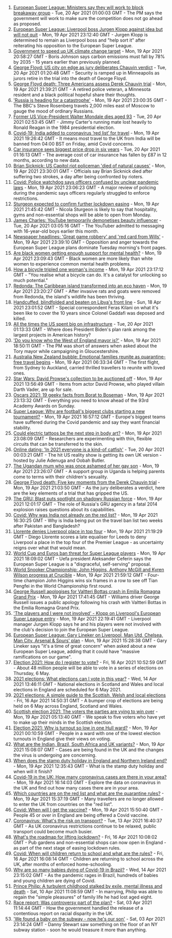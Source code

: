 1. [European Super League: Ministers say they will work to block breakaway group](https://www.bbc.co.uk/news/uk-politics-56807515) - Tue, 20 Apr 2021 01:00:03 GMT - The PM says the government will work to make sure the competition does not go ahead as proposed.
2. [European Super League: Liverpool boss Jurgen Klopp against idea but will not quit](https://www.bbc.co.uk/sport/football/56809771) - Mon, 19 Apr 2021 23:12:40 GMT - Jurgen Klopp is determined to remain as Liverpool boss and "help sort it" after reiterating his opposition to the European Super League.
3. [Government to speed up UK climate change target](https://www.bbc.co.uk/news/uk-politics-56807520) - Mon, 19 Apr 2021 20:58:27 GMT - Boris Johnson says carbon emissions must fall by 78% by 2035 - 15 years earlier than previously planned.
4. [George Floyd: US city on edge as jury deliberates Chauvin verdict](https://www.bbc.co.uk/news/world-us-canada-56806961) - Tue, 20 Apr 2021 01:20:48 GMT - Security is ramped up in Minneapolis as jurors retire in the trial into the death of George Floyd.
5. [George Floyd death: Three Americans assess Derek Chauvin trial](https://www.bbc.co.uk/news/world-us-canada-56810262) - Mon, 19 Apr 2021 21:39:21 GMT - A retired police veteran, a Minnesota resident and a black political hopeful share their thoughts.
6. ['Russia is heading for a catastrophe'](https://www.bbc.co.uk/news/world-europe-56808468) - Mon, 19 Apr 2021 23:00:35 GMT - The BBC's Steve Rosenberg travels 2,000 miles east of Moscow to gauge the mood of ordinary Russians.
7. [Former US Vice-President Walter Mondale dies aged 93](https://www.bbc.co.uk/news/world-us-canada-56810680) - Tue, 20 Apr 2021 02:53:45 GMT - Jimmy Carter's running mate lost heavily to Ronald Reagan in the 1984 presidential election.
8. [Covid-19: India added to coronavirus ‘red list’ for travel](https://www.bbc.co.uk/news/uk-56806103) - Mon, 19 Apr 2021 19:26:42 GMT - It means most travel to the UK from India will be banned from 04:00 BST on Friday, amid Covid concerns.
9. [Car insurance sees biggest price drop in six years](https://www.bbc.co.uk/news/business-56808145) - Tue, 20 Apr 2021 01:16:13 GMT - The average cost of car insurance has fallen by £87 in 12 months, according to new data.
10. [Brian Sicknick: US Capitol riot policeman 'died of natural causes'](https://www.bbc.co.uk/news/world-us-canada-56810371) - Mon, 19 Apr 2021 23:30:01 GMT - Officials say Brian Sicknick died after suffering two strokes, a day after being confronted by rioters.
11. [Covid: Police watchdog says officers confused by unclear pandemic laws](https://www.bbc.co.uk/news/uk-56810031) - Mon, 19 Apr 2021 23:06:23 GMT - A major review of policing during the pandemic says officers regularly struggled to enforce restrictions.
12. [Sturgeon expected to confirm further lockdown easing](https://www.bbc.co.uk/news/uk-scotland-glasgow-west-56807826) - Mon, 19 Apr 2021 21:45:42 GMT - Nicola Sturgeon is likely to say that hospitality, gyms and non-essential shops will be able to open from Monday.
13. [James Charles: YouTube temporarily demonetises beauty influencer](https://www.bbc.co.uk/news/world-us-canada-56811134) - Tue, 20 Apr 2021 03:05:16 GMT - The YouTuber admitted to messaging with 16-year-old boys earlier this month.
14. [Newspaper headlines: 'Great game robbery' and 'red card from Wills'](https://www.bbc.co.uk/news/blogs-the-papers-56810441) - Mon, 19 Apr 2021 23:39:10 GMT - Opposition and anger towards the European Super League plans dominate Tuesday morning's front pages.
15. [Are black women getting enough support for mental health?](https://www.bbc.co.uk/news/uk-56765171) - Mon, 19 Apr 2021 23:09:43 GMT - Black women are more likely than white women to experience common mental health problems.
16. [How a bicycle tripled one woman's income](https://www.bbc.co.uk/news/stories-56806444) - Mon, 19 Apr 2021 23:17:12 GMT - "You realise what a bicycle can do. It's a catalyst for unlocking so much potential."
17. [Redonda: The Caribbean island transformed into an eco haven](https://www.bbc.co.uk/news/world-latin-america-56740670) - Mon, 19 Apr 2021 23:20:27 GMT - After invasive rats and goats were removed from Redonda, the island's wildlife has been thriving.
18. [Handcuffed, blindfolded and beaten on Libya's front line](https://www.bbc.co.uk/news/world-africa-56773817) - Sun, 18 Apr 2021 23:01:52 GMT - Special correspondent Feras Kilani on what it's been like to cover the 10 years since Colonel Gaddafi was deposed and killed.
19. [All the times the US spent big on infrastructure](https://www.bbc.co.uk/news/world-us-canada-56806625) - Tue, 20 Apr 2021 01:13:33 GMT - Where does President Biden's plan rank among the largest projects in American history?
20. ['Do you know who the West of England mayor is?'](https://www.bbc.co.uk/news/uk-56808466) - Mon, 19 Apr 2021 18:50:11 GMT - The PM was short of answers when asked about the Tory mayor while campaigning in Gloucestershire.
21. [Australia New Zealand bubble: Emotional families reunite as quarantine-free travel begins](https://www.bbc.co.uk/news/world-australia-56798393) - Mon, 19 Apr 2021 06:33:34 GMT - The first flight, from Sydney to Auckland, carried thrilled travellers to reunite with loved ones.
22. [Star Wars: David Prowse's collection to be auctioned off](https://www.bbc.co.uk/news/uk-england-bristol-56799244) - Mon, 19 Apr 2021 13:56:49 GMT - Items from actor David Prowse, who played villain Darth Vader, are up for sale.
23. [Oscars 2021: 19 geeky facts from Borat to Boseman](https://www.bbc.co.uk/news/entertainment-arts-55325109) - Mon, 19 Apr 2021 23:13:32 GMT - Everything you need to know ahead of the 93rd Academy Awards on Sunday.
24. [Super League: Why are football's biggest clubs starting a new tournament?](https://www.bbc.co.uk/news/business-56768728) - Mon, 19 Apr 2021 16:57:12 GMT - Europe's biggest teams have suffered during the Covid pandemic and say they want financial stability.
25. [Could electric tattoos be the next step in body art?](https://www.bbc.co.uk/news/business-56561708) - Mon, 19 Apr 2021 23:08:09 GMT - Researchers are experimenting with thin, flexible circuits that can be transferred to the skin.
26. [Online dating: 'In 2021 everyone is a kind-of catfish'](https://www.bbc.co.uk/news/newsbeat-56773964) - Tue, 20 Apr 2021 00:03:21 GMT - The hit US reality show is getting its own UK version - hosted by Julie Adenuga and Oobah Butler.
27. [The Ugandan mum who was once ashamed of her gay son](https://www.bbc.co.uk/news/world-africa-56773018) - Mon, 19 Apr 2021 23:26:07 GMT - A support group in Uganda is helping parents come to terms with their children's sexuality.
28. [George Floyd death: Five key moments from the Derek Chauvin trial](https://www.bbc.co.uk/news/world-us-canada-56802198) - Mon, 19 Apr 2021 21:03:50 GMT - As the jury deliberates a verdict, here are the key elements of a trial that has gripped the US.
29. [The GRU: Blast puts spotlight on shadowy Russian force](https://www.bbc.co.uk/news/world-europe-56798784) - Mon, 19 Apr 2021 12:01:17 GMT - The role of Russia's GRU agency in a fatal 2014 explosion raises questions about its capabilities.
30. [Covid: Why was India not already on the red list?](https://www.bbc.co.uk/news/56801288) - Mon, 19 Apr 2021 16:30:25 GMT - Why is India being put on the travel ban list two weeks after Pakistan and Bangladesh?
31. [Llorente denies Liverpool place in top four](https://www.bbc.co.uk/sport/football/56713525) - Mon, 19 Apr 2021 21:19:29 GMT - Diego Llorente scores a late equaliser for Leeds to deny Liverpool a place in the top four of the Premier League - as uncertainty reigns over what that would mean.
32. [World Cup and Euros ban threat for Super League players](https://www.bbc.co.uk/sport/football/56800351) - Mon, 19 Apr 2021 18:09:02 GMT - Uefa president Aleksander Ceferin says the European Super League is a "disgraceful, self-serving" proposal.
33. [World Snooker Championship: John Higgins, Anthony McGill and Kyren Wilson progress at Crucible](https://www.bbc.co.uk/sport/snooker/56800272) - Mon, 19 Apr 2021 21:59:12 GMT - Four-time champion John Higgins wins six frames in a row to see off Tian Pengfei in the World Championship first round.
34. [George Russell apologises for Valtteri Bottas crash in Emilia Romagna Grand Prix](https://www.bbc.co.uk/sport/formula1/56809267) - Mon, 19 Apr 2021 17:41:45 GMT - Williams driver George Russell issues a public apology following his crash with Valtteri Bottas in the Emilia Romagna Grand Prix.
35. ['The players and I were not involved' - Klopp on Liverpool's European Super League entry](https://www.bbc.co.uk/sport/av/football/56810625) - Mon, 19 Apr 2021 22:19:41 GMT - Liverpool manager Jurgen Klopp says he and his players were not involved with the club's decision to join the European Super League.
36. [European Super League: Gary Lineker on Liverpool, Man Utd, Chelsea, Man City, Arsenal & Spurs' plan](https://www.bbc.co.uk/sport/av/football/56807114) - Mon, 19 Apr 2021 15:28:38 GMT - Gary Lineker says "it's a time of great concern" when asked about a new European Super League, adding that it could have "massive ramifications on our game".
37. [Election 2021: How do I register to vote?](https://www.bbc.co.uk/news/uk-politics-56581106) - Fri, 16 Apr 2021 10:52:59 GMT - About 48 million people will be able to vote in a series of elections on Thursday, 6 May.
38. [2021 elections: What elections can I vote in this year?](https://www.bbc.co.uk/news/56129210) - Wed, 14 Apr 2021 13:46:11 GMT - National elections in Scotland and Wales and local elections in England are scheduled for 6 May 2021.
39. [2021 elections: A simple guide to the Scottish, Welsh and local elections](https://www.bbc.co.uk/news/uk-politics-56286643) - Fri, 16 Apr 2021 14:50:31 GMT - A bumper crop of elections are being held on 6 May across England, Scotland and Wales.
40. [Scottish election 2021: The voters the parties are vying to win over](https://www.bbc.co.uk/news/uk-scotland-56633340) - Mon, 19 Apr 2021 05:13:40 GMT - We speak to five voters who have yet to make up their minds in the Scottish election.
41. [Election 2021: Why is turnout so low in one Hull ward?](https://www.bbc.co.uk/news/uk-england-humber-56735787) - Mon, 19 Apr 2021 00:10:59 GMT - People in a ward with one of the lowest election turnouts in England give their views on voting.
42. [What are the Indian, Brazil, South Africa and UK variants?](https://www.bbc.co.uk/news/health-55659820) - Mon, 19 Apr 2021 15:08:07 GMT - Cases are being found in the UK and the changes the virus is undergoing are concerning.
43. [When does the stamp duty holiday in England and Northern Ireland end?](https://www.bbc.co.uk/news/business-53319433) - Mon, 19 Apr 2021 12:35:43 GMT - What is the stamp duty holiday and when will it finish?
44. [Covid-19 in the UK: How many coronavirus cases are there in your area?](https://www.bbc.co.uk/news/uk-51768274) - Mon, 19 Apr 2021 16:14:03 GMT - Explore the data on coronavirus in the UK and find out how many cases there are in your area.
45. [Which countries are on the red list and what are the quarantine rules?](https://www.bbc.co.uk/news/explainers-52544307) - Mon, 19 Apr 2021 15:37:19 GMT - Many travellers are no longer allowed to enter the UK from countries on the "red list".
46. [Covid: When will I get the vaccine?](https://www.bbc.co.uk/news/health-55045639) - Mon, 19 Apr 2021 15:50:40 GMT - People 45 or over in England are being offered a Covid vaccine.
47. [Coronavirus: What's the risk on transport?](https://www.bbc.co.uk/news/health-51736185) - Tue, 13 Apr 2021 16:40:37 GMT - As UK coronavirus restrictions continue to be relaxed, public transport could become much busier.
48. [What's the roadmap for lifting lockdown?](https://www.bbc.co.uk/news/explainers-52530518) - Fri, 16 Apr 2021 10:08:02 GMT - Pub gardens and non-essential shops can now open in England - as part of the next stage of easing lockdown rules.
49. [Covid: When will children return to school and what are the rules?](https://www.bbc.co.uk/news/education-51643556) - Fri, 16 Apr 2021 16:08:14 GMT - Children are returning to school across the UK, after months of enforced home-schooling.
50. [Why are so many babies dying of Covid-19 in Brazil?](https://www.bbc.co.uk/news/world-latin-america-56696907) - Wed, 14 Apr 2021 23:15:02 GMT - As the pandemic rages in Brazil, hundreds of babies and young children are dying of Covid.
51. [Prince Philip: A turbulent childhood stalked by exile, mental illness and death](https://www.bbc.co.uk/news/uk-56690270) - Sat, 10 Apr 2021 11:08:59 GMT - In marrying, Philip was able to regain the "simple pleasures" of family life he had lost aged eight.
52. [Race report: Was controversy part of the plan?](https://www.bbc.co.uk/news/uk-politics-56578839) - Sat, 03 Apr 2021 11:14:44 GMT - How the government handled the release of a contentious report on racial disparity in the UK.
53. ['We found a baby on the subway - now he's our son'](https://www.bbc.co.uk/news/stories-56409764) - Sat, 03 Apr 2021 23:14:24 GMT - Danny Stewart saw something on the floor of an NY subway station - soon he would treasure it more than anything.
